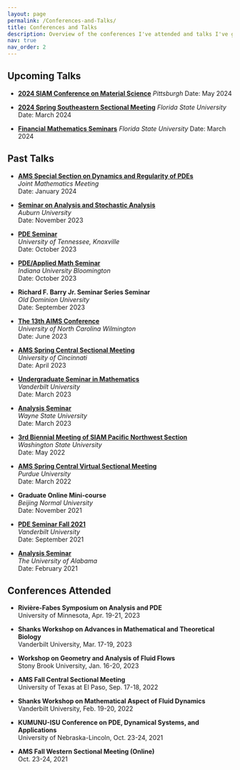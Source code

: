 ```yaml
---
layout: page
permalink: /Conferences-and-Talks/
title: Conferences and Talks
description: Overview of the conferences I've attended and talks I've given.
nav: true
nav_order: 2
---
```


## Upcoming Talks

- **[2024 SIAM Conference on Material Science](https://www.siam.org/conferences/cm/conference/ms24)**
   *Pittsburgh*
   Date: May 2024
  
- **[2024 Spring Southeastern Sectional Meeting](https://www.ams.org/meetings/sectional/2313_program_ss10.html)**
   *Florida State University*
   Date: March 2024
  
- **[Financial Mathematics Seminars](https://www.math.fsu.edu/finmath/seminars.php)**
   *Florida State University*
   Date: March 2024


## Past Talks
- **[AMS Special Section on Dynamics and Regularity of PDEs](https://www.jointmathematicsmeetings.org/meetings/national/jmm2024/2300_ams.html)**  
  *Joint Mathematics Meeting*  
  Date: January 2024  

- **[Seminar on Analysis and Stochastic Analysis](http://webhome.auburn.edu/~lzc0090/SASA/20231108_Du.html)**  
  *Auburn University*  
  Date: November 2023  


- **[PDE Seminar](https://calendar.utk.edu/event/pde_seminar_109?utm_campaign=widget&utm_medium=widget&utm_source=University+of+Tennessee%2C+Knoxville)**  
  *University of Tennessee, Knoxville*  
  Date: October 2023  

- **[PDE/Applied Math Seminar](https://math.indiana.edu/seminars/index.html)**  
  *Indiana University Bloomington*  
  Date: October 2023  

- **Richard F. Barry Jr. Seminar Series Seminar**  
  *Old Dominion University*  
  Date: September 2023  
  
- **[The 13th AIMS Conference](https://www.aimsconference.org/conferences/2023/)**  
  *University of North Carolina Wilmington*  
  Date: June 2023  

- **[AMS Spring Central Sectional Meeting](http://www.ams.org/meetings/sectional/2308_progfull.html)**  
  *University of Cincinnati*  
  Date: April 2023  

- **[Undergraduate Seminar in Mathematics](https://my.vanderbilt.edu/undergradseminar/spring-2023-talks-2/)**  
  *Vanderbilt University*  
  Date: March 2023  

- **[Analysis Seminar](https://events.wayne.edu/2023/03/28/analysis-seminar-stochastic-ericksen-leslie-system-95478/)**  
  *Wayne State University*  
  Date: March 2023  

- **[3rd Biennial Meeting of SIAM Pacific Northwest Section](https://sites.google.com/site/siampnwsection/)**  
  *Washington State University*  
  Date: May 2022  

- **[AMS Spring Central Virtual Sectional Meeting](http://www.ams.org/meetings/sectional/2292_progfull.html)**  
  *Purdue University*  
  Date: March 2022  

- **Graduate Online Mini-course**  
  *Beijing Normal University*  
  Date: November 2021  

- **[PDE Seminar Fall 2021](https://my.vanderbilt.edu/pderesearch/links/pde-seminar-fall-2021/)**  
  *Vanderbilt University*  
  Date: September 2021  

- **[Analysis Seminar](https://math.ua.edu/event/analysis-seminar-hengrong-du-purdue-university/)**  
  *The University of Alabama*  
  Date: February 2021  


## Conferences Attended

- **Rivière-Fabes Symposium on Analysis and PDE**  
  University of Minnesota, Apr. 19-21, 2023

- **Shanks Workshop on Advances in Mathematical and Theoretical Biology**  
  Vanderbilt University, Mar. 17-19, 2023

- **Workshop on Geometry and Analysis of Fluid Flows**  
  Stony Brook University, Jan. 16-20, 2023

- **AMS Fall Central Sectional Meeting**  
  University of Texas at El Paso, Sep. 17-18, 2022

- **Shanks Workshop on Mathematical Aspect of Fluid Dynamics**  
  Vanderbilt University, Feb. 19-20, 2022

- **KUMUNU-ISU Conference on PDE, Dynamical Systems, and Applications**  
  University of Nebraska-Lincoln, Oct. 23-24, 2021

- **AMS Fall Western Sectional Meeting (Online)**  
  Oct. 23-24, 2021



